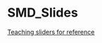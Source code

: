# SMD_Slides
[Teaching sliders for reference](https://docs.google.com/presentation/d/1nTHsz32F9BUd48Rj1zDGzMYrH6RyQjUG/edit?usp=drive_link&ouid=103889030671562260432&rtpof=true&sd=true)

